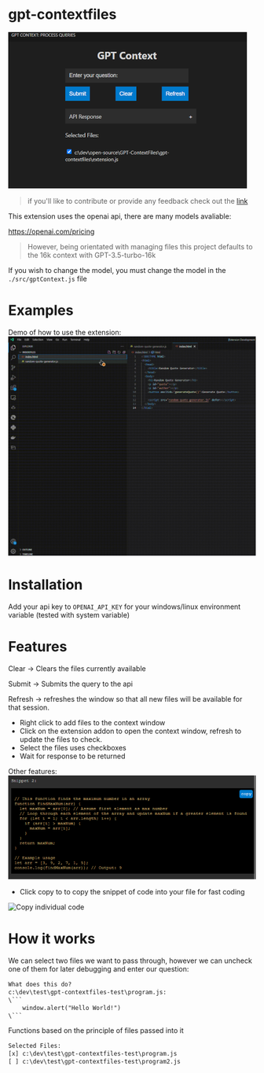 # gpt-contextfiles

![gpt-contextfiles viewport](./images/extension.png)

> if you'll like to contribute or provide any feedback check out the [link](https://github.com/Iheuzio/gpt-contextfiles/issues)

This extension uses the openai api, there are many models avaliable:

https://openai.com/pricing

> However, being orientated with managing files this project defaults to the 16k context with GPT-3.5-turbo-16k

If you wish to change the model, you must change the model in the `./src/gptContext.js` file

# Examples

Demo of how to use the extension:
![](./images/demo-program.gif)


# Installation

Add your api key to `OPENAI_API_KEY` for your windows/linux environment variable (tested with system variable)

# Features

Clear -> Clears the files currently available

Submit -> Submits the query to the api

Refresh -> refreshes the window so that all new files will be available for that session.

- Right click to add files to the context window
- Click on the extension addon to open the context window, refresh to update the files to check.
- Select the files uses checkboxes
- Wait for response to be returned

Other features:
![Copy button demonstration](./images/copy-image.png)
- Click copy to to copy the snippet of code into your file for fast coding

![Copy individual code](./images/demo-copying-quotes.gif)

# How it works

We can select two files we want to pass through, however we can uncheck one of them for later debugging and enter our question:

```
What does this do?
c:\dev\test\gpt-contextfiles-test\program.js:
\```
	window.alert("Hello World!")
\```
```

Functions based on the principle of files passed into it
```
Selected Files:
[x] c:\dev\test\gpt-contextfiles-test\program.js
[ ] c:\dev\test\gpt-contextfiles-test\program2.js
```
